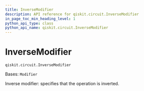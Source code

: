 ```yaml
---
title: InverseModifier
description: API reference for qiskit.circuit.InverseModifier
in_page_toc_min_heading_level: 1
python_api_type: class
python_api_name: qiskit.circuit.InverseModifier
---
```


# InverseModifier

<span id="qiskit.circuit.InverseModifier" />

`qiskit.circuit.InverseModifier`

Bases: `Modifier`

Inverse modifier: specifies that the operation is inverted.

